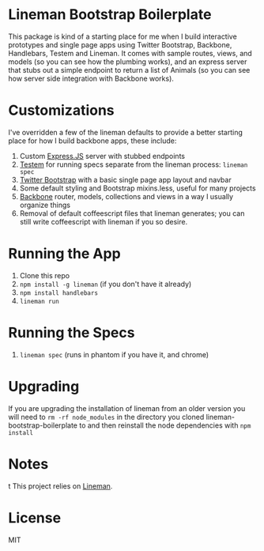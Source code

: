 # Lineman Bootstrap Boilerplate

This package is kind of a starting place for me when I build interactive prototypes and single page apps using Twitter Bootstrap, Backbone, Handlebars, Testem and Lineman. It comes with sample routes, views, and models (so you can see how the plumbing works), and an express server that stubs out a simple endpoint to return a list of Animals (so you can see how server side integration with Backbone works).

# Customizations

I've overridden a few of the lineman defaults to provide a better starting place for how I build backbone apps, these include:

1. Custom [Express.JS](http://expressjs.com/) server with stubbed endpoints
2. [Testem](https://github.com/airportyh/testem) for running specs separate from the lineman process: `lineman spec`
3. [Twitter Bootstrap](https://github.com/twitter/bootstrap) with a basic single page app layout and navbar
4. Some default styling and Bootstrap mixins.less, useful for many projects
5. [Backbone](http://documentcloud.github.com/backbone/) router, models, collections and views in a way I usually organize things
6. Removal of default coffeescript files that lineman generates; you can still write coffeescript with lineman if you so desire.

# Running the App

1. Clone this repo
2. `npm install -g lineman` (if you don't have it already)
3. `npm install handlebars`
4. `lineman run`

# Running the Specs

1. `lineman spec` (runs in phantom if you have it, and chrome)

# Upgrading

If you are upgrading the installation of lineman from an older version you will need to `rm -rf node_modules` in the directory you cloned lineman-bootstrap-boilerplate to and then reinstall the node dependencies with `npm install`

# Notes
t
This project relies on [Lineman](https://github.com/testdouble/lineman).

# License

MIT
